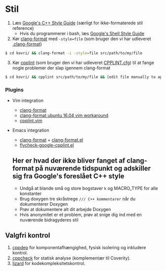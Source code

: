 # Stil
1. Læs [Google's C++ Style Guide](https://google.github.io/styleguide/cppguide.html) (særligt for ikke-formaterede stil reference)
   - Hvis du programmerer i bash, læs [Google's Shell Style Guide](https://github.com/google/styleguide/blob/gh-pages/shell.xml)
2. Kør [clang-format](http://clang.llvm.org/docs/ClangFormat.html) med ```-style=file``` (som bruger den vi har udleveret [.clang-format](https://github.com/monero-project/kovri/blob/master/.clang-format))
```bash
$ cd kovri/ && clang-format -i -style=file src/path/to/my/file
   ```
3. Kør [cpplint](https://github.com/google/styleguide/tree/gh-pages/cpplint) (som bruger den vi har udleveret [CPPLINT.cfg](https://github.com/monero-project/kovri/blob/master/CPPLINT.cfg)) til at fange nogle problemer der slap igennem clang-format
```bash
$ cd kovri/ && cpplint src/path/to/my/file && [edit file manually to apply fixes]
```

### Plugins

- Vim integration
  - [clang-format](http://clang.llvm.org/docs/ClangFormat.html#vim-integration)
  - [clang-format ubuntu 16.04 vim workaround](http://stackoverflow.com/questions/39490082/clang-format-not-working-under-gvim)
  - [cpplint.vim](https://github.com/vim-syntastic/syntastic/blob/master/syntax_checkers/cpp/cpplint.vim)
- Emacs integration
  - [clang-format](http://clang.llvm.org/docs/ClangFormat.html#emacs-integration) + [clang-format.el](https://llvm.org/svn/llvm-project/cfe/trunk/tools/clang-format/clang-format.el)
  - [flycheck-google-cpplint.el](https://github.com/flycheck/flycheck-google-cpplint)
  
  ## Her er hvad der ikke bliver fanget af clang-format på nuværende tidspunkt og adskiller sig fra Google's foreslået C++ style
  
  - Undgå at blande små og store bogstaver  ```k``` og MACRO_TYPE for alle konstanter
  - Brug doxygen tre skråstrege ```/// C++ kommentarer``` når du dokumenterer Doxygen
  - Prøv at dokumentere alt dit arbejde Doxygen 
  - Hvis anonymitet er et problem, prøv at snige dig ind med en nuværende bidragyderes stil

## Valgfri kontrol
1. [cppdep](https://github.com/rakhimov/cppdep)
   for komponentafhængighed, fysisk isolering og inkludere kontrol.
2. [cppcheck](https://github.com/danmar/cppcheck/) for statisk analyse
   (komplementær til Coverity).
3. [lizard](https://github.com/terryyin/lizard) for kodekompleksitetskontrol.
